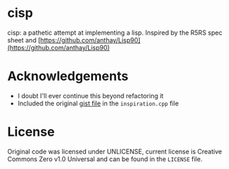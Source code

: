 # cisp
cisp: a pathetic attempt at implementing a lisp. Inspired by the R5RS spec sheet and [https://github.com/anthay/Lisp90](https://github.com/anthay/Lisp90)
# Acknowledgements
* I doubt I'll ever continue this beyond refactoring it
* Included the original [gist file](https://gist.github.com/ofan/721464) in the `inspiration.cpp` file
# License
Original code was licensed under UNLICENSE, current license is Creative Commons Zero v1.0 Universal and can be found in the `LICENSE` file. 
